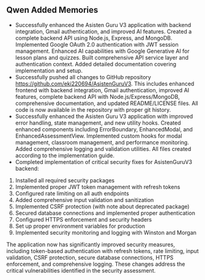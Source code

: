 ## Qwen Added Memories
- Successfully enhanced the Asisten Guru V3 application with backend integration, Gmail authentication, and improved AI features. Created a complete backend API using Node.js, Express, and MongoDB. Implemented Google OAuth 2.0 authentication with JWT session management. Enhanced AI capabilities with Google Generative AI for lesson plans and quizzes. Built comprehensive API service layer and authentication context. Added detailed documentation covering implementation and setup.
- Successfully pushed all changes to GitHub repository https://github.com/eki220694/AsistenGuruV3. This includes enhanced frontend with backend integration, Gmail authentication, improved AI features, complete backend API with Node.js/Express/MongoDB, comprehensive documentation, and updated README/LICENSE files. All code is now available in the repository with proper git history.
- Successfully enhanced the Asisten Guru V3 application with improved error handling, state management, and new utility hooks. Created enhanced components including ErrorBoundary, EnhancedModal, and EnhancedAssessmentView. Implemented custom hooks for modal management, classroom management, and performance monitoring. Added comprehensive logging and validation utilities. All files created according to the implementation guide.
- Completed implementation of critical security fixes for AsistenGuruV3 backend:
1. Installed all required security packages
2. Implemented proper JWT token management with refresh tokens
3. Configured rate limiting on all auth endpoints
4. Added comprehensive input validation and sanitization
5. Implemented CSRF protection (with note about deprecated package)
6. Secured database connections and implemented proper authentication
7. Configured HTTPS enforcement and security headers
8. Set up proper environment variables for production
9. Implemented security monitoring and logging with Winston and Morgan

The application now has significantly improved security measures, including token-based authentication with refresh tokens, rate limiting, input validation, CSRF protection, secure database connections, HTTPS enforcement, and comprehensive logging. These changes address the critical vulnerabilities identified in the security assessment.
